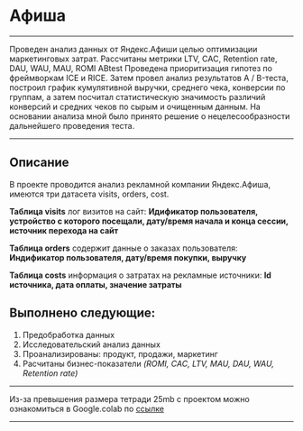 # Афиша
****
Проведен анализ данных от Яндекс.Афиши целью оптимизации маркетинговых затрат. Рассчитаны метрики LTV, CAC, Retention rate, DAU, WAU, MAU, ROMI ABtest Проведена приоритизация гипотез по фреймворкам ICE и RICE. Затем провел анализ результатов A / B-теста, построил график кумулятивной выручки, среднего чека, конверсии по группам, а затем посчитал статистическую значимость различий конверсий и средних чеков по сырым и очищенным данным. На основании анализа мной было принято решение о нецелесообразности дальнейшего проведения теста.
****
## Описание
В проекте проводится анализ рекламной компании Яндекс.Афиша, имеются три датасета visits, orders, cost.

**Таблица visits** лог визитов на сайт: **Идификатор пользователя, устройство с которого посещали, дату/время начала и конца сессии, источник перехода на сайт**

**Таблица orders** содержит данные о заказах пользователя: **Индификатор пользователя, дату/время покупки, выручку**

**Таблица costs** информация о затратах на рекламные источники: **Id источника, дата оплаты, значение затраты**

## Выполнено следующие:
1. Предобработка данных
2. Исследовательский анализ данных
3. Проанализированы: продукт, продажи, маркетинг
4. Расчитаны бизнес-показатели *(ROMI, CAC, LTV, MAU, DAU, WAU, Retention rate)*

****
Из-за превышения размера тетради 25mb c проектом можно ознакомиться в Google.colab по [ссылке](https://colab.research.google.com/drive/1Uo-R60R4RCNaJHcwY4Q6NwT9k3JTd4Km#scrollTo=9MFZ6yw9fMBM)
****
